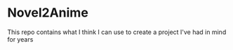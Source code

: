 # Novel2Anime
This repo contains what I think I can use to create a project I've had in mind for years
